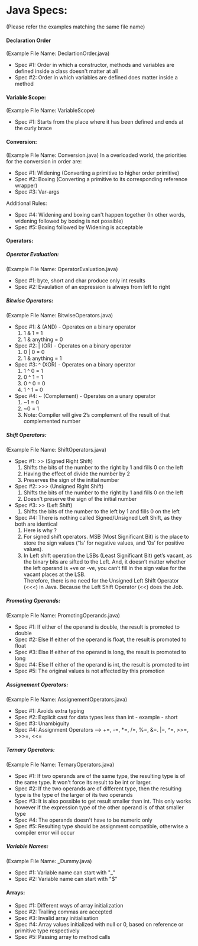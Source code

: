 <h1> Java Specs: </h1>
(Please refer the examples matching the same file name)

<h4>Declaration Order</h4> (Example File Name: DeclartionOrder.java)
<ul>
<li> Spec #1: Order in which a constructor, methods and variables are defined inside a class doesn't matter at all</li>
<li> Spec #2: Order in which variables are defined does matter inside a method</li>        
</ul>

<h4> Variable Scope: </h4> (Example File Name: VariableScope)
<ul>
<li> Spec #1: Starts from the place where it has been defined and ends at the curly brace </li>
</ul>

<h4> Conversion: </h4> 
(Example File Name: Conversion.java)
In a overloaded world, the priorities for the conversion in order are:
<ul>
<li> Spec #1: Widening (Converting a primitive to higher order primitive) </li>
<li> Spec #2: Boxing (Converting a primitive to its corresponding reference wrapper) </li>
<li> Spec #3: Var-args </li> 
</ul>

Additional Rules:
<ul>
<li> Spec #4: Widening and boxing can't happen together (In other words, widening followed by boxing is not possible) </li>
<li> Spec #5: Boxing followed by Widening is acceptable </li>
</ul>

<h4> Operators: </h4> 
<h5> Operator Evaluation: </h5> (Example File Name: OperatorEvaluation.java)
<ul>
<li> Spec #1: byte, short and char produce only int results </li>
<li> Spec #2: Evaulation of an expression is always from left to right </li>
</ul>

<h5> Bitwise Operators: </h5> (Example File Name: BitwiseOperators.java)
<ul>
<li> Spec #1: & (AND) - Operates on a binary operator
    <ol> 
    <li>1 & 1 = 1 </li>
    <li>1 & anything = 0 </li>
    </ol>
</li>
<li> Spec #2: | (OR) - Operates on a binary operator
    <ol>
    <li>0 | 0 = 0</li>
     <li>1 & anything = 1 </li>
    </ol>
</li>
<li> Spec #3: ^ (XOR) - Operates on a binary operator
    <ol>
    <li>1 ^ 0 = 1</li>
    <li>0 ^ 1 = 1 </li>
    <li>0 ^ 0 = 0 </li>
    <li>1 ^ 1 = 0 </li>
    </ol>
</li>
<li> Spec #4: ~ (Complement) - Operates on a unary operator
    <ol>
    <li>~1 = 0</li>
    <li>~0 = 1</li>
    <li> Note: Compiler will give 2’s complement of the result of that complemented number</li>
    </ol>
</li>
</ul>

<h5> Shift Operators: </h5> (Example File Name: ShiftOperators.java)
<ul>
<li> Spec #1: >> (Signed Right Shift) 
    <ol> 
    <li>Shifts the bits of the number to the right by 1 and fills 0 on the left</li>
    <li>Having the effect of divide the number by 2</li>
    <li>Preserves the sign of the initial number</li>
    </ol>
</li>
<li> Spec #2: >>> (Unsigned Right Shift)
    <ol>
    <li>Shifts the bits of the number to the right by 1 and fills 0 on the left</li>
    <li>Doesn't preserve the sign of the initial number</li>
    </ol>
</li>
<li> Spec #3: >> (Left Shift)
    <ol>
    <li>Shifts the bits of the number to the left by 1 and fills 0 on the left</li>
    </ol>
</li>
<li> Spec #4: There is nothing called Signed/Unsigned Left Shift, as they both are identical
    <ol>
    <li>Here is why ? </li>
    <li>For signed shift operators. MSB (Most Significant Bit) is the place to store the sign values (‘1s’ for negative values, and ‘0s’ for positive values).</li>
    <li>In Left shift operation the LSBs (Least Significant Bit) get’s vacant, as the binary bits are sifted to the Left. And, it doesn’t matter whether the left operand is +ve or -ve, you can’t fill in the sign value for the vacant places at the LSB.</li>
    </li>Therefore, there is no need for the Unsigned Left Shift Operator (<<<) in Java. Because the Left Shift Operator (<<) does the Job.</li>
   </ol>
</li>
</ul>

<h5> Promoting Operands: </h5> (Example File Name: PromotingOperands.java)
<ul>
<li>Spec #1: If either of the operand is double, the result is promoted to double</li>
<li>Spec #2: Else If either of the operand is float, the result is promoted to float</li>
<li>Spec #3: Else If either of the operand is long, the result is promoted to long</li>
<li>Spec #4: Else If either of the operand is int, the result is promoted to int</li>
<li>Spec #5: The original values is not affected by this promotion</li>
</ul>

<h5> Assignement Operators: </h5> (Example File Name: AssignementOperators.java)
<ul>
<li>Spec #1: Avoids extra typing</li>
<li>Spec #2: Explicit cast for data types less than int - example - short</li>
<li>Spec #3: Unambiguity</li>
<li>Spec #4: Assignment Operators --> +=, -=, *=, /=, %=, &=. |=, ^=, >>=, >>>=, <<=</li>
</ul>

<h5> Ternary Operators: </h5> (Example File Name: TernaryOperators.java)
<ul>
<li>Spec #1: If two operands are of the same type, the resulting type is of the same type. It won't force its result to be int or larger.</li>
<li>Spec #2: If the two operands are of different type, then the resulting type is the type of the larger of its two operands</li>
<li>Spec #3: It is also possible to get result smaller than int. This only works however if the expression type of the other operand is of that smaller type</li>
<li>Spec #4: The operands doesn't have to be numeric only</li>
<li> Spec #5: Resulting type should be assignment compatible, otherwise a compiler error will occur</li>
</ul>

<h5> Variable Names: </h5> (Example File Name: _Dummy.java)
<ul>
<li>Spec #1: Variable name can start with "_"</li>
<li>Spec #2: Variable name can start with "$"</li>
</ul>

<h4> Arrays: </h4> 
<ul>
<li>Spec #1: Different ways of array initialization</li>
<li>Spec #2: Trailing commas are accepted</li>
<li>Spec #3: Invalid array initialisation</li>
<li>Spec #4: Array values initialized with null or 0, based on reference or primitive type respectively</li>
<li>Spec #5: Passing array to method calls</li>
</ul>
